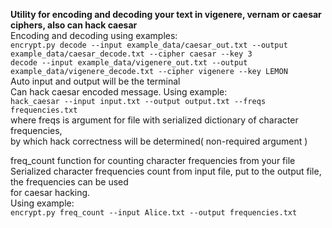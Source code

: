 **Utility for encoding and decoding your text in vigenere, vernam or caesar
ciphers, also can hack caesar**  
Encoding and decoding using examples:  
`encrypt.py decode --input example_data/caesar_out.txt --output example_data/caesar_decode.txt --cipher caesar --key 3
`  
`decode --input example_data/vigenere_out.txt --output example_data/vigenere_decode.txt --cipher vigenere --key LEMON`  
Auto input and output will be the terminal  
Can hack caesar encoded message. Using example:  
`hack_caesar --input input.txt --output output.txt --freqs frequencies.txt`  
where freqs is argument for file with serialized dictionary of character frequencies,  
by which hack correctness will be determined( non-required argument )  

freq_count function for counting character frequencies from your file   
Serialized character frequencies count from input file, put to the output file, the frequencies can be used  
for caesar hacking.  
Using example:  
`encrypt.py freq_count --input Alice.txt --output frequencies.txt`